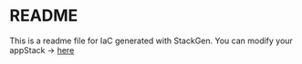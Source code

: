 # README
This is a readme file for IaC generated with StackGen.
You can modify your appStack -> [here](http://main.dev.stackgen.com/appstacks/997512b1-47eb-4086-89d1-a0eb9eff717e)
